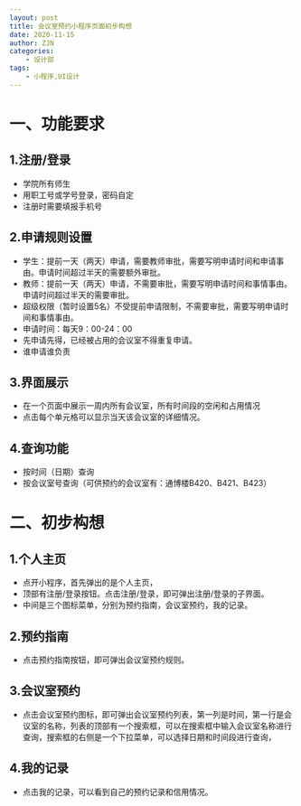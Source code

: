 ```yaml
---
layout: post
title: 会议室预约小程序页面初步构想
date: 2020-11-15
author: ZJN
categories:
    - 设计部
tags:
    - 小程序,UI设计
--- 
```


# 一、功能要求  

## 1.注册/登录
+ 学院所有师生
+ 用职工号或学号登录，密码自定
+ 注册时需要填报手机号  

## 2.申请规则设置
+ 学生：提前一天（两天）申请，需要教师审批，需要写明申请时间和申请事由。申请时间超过半天的需要额外审批。
+ 教师：提前一天（两天）申请，不需要审批，需要写明申请时间和事情事由。申请时间超过半天的需要审批。
+ 超级权限（暂时设置5名）不受提前申请限制，不需要审批，需要写明申请时间和事情事由。
+ 申请时间：每天9：00-24：00
+ 先申请先得，已经被占用的会议室不得重复申请。
+ 谁申请谁负责  

## 3.界面展示
+ 在一个页面中展示一周内所有会议室，所有时间段的空闲和占用情况
+ 点击每个单元格可以显示当天该会议室的详细情况。  

## 4.查询功能
+ 按时间（日期）查询
+ 按会议室号查询（可供预约的会议室有：通博楼B420、B421、B423）  

# 二、初步构想  

## 1.个人主页
+ 点开小程序，首先弹出的是个人主页，
+ 顶部有注册/登录按钮。点击注册/登录，即可弹出注册/登录的子界面。
+ 中间是三个图标菜单，分别为预约指南，会议室预约，我的记录。  

## 2.预约指南
+ 点击预约指南按钮，即可弹出会议室预约规则。  

## 3.会议室预约
+ 点击会议室预约图标，即可弹出会议室预约列表，第一列是时间，第一行是会议室的名称，列表的顶部有一个搜索框，可以在搜索框中输入会议室名称进行查询，搜索框的右侧是一个下拉菜单，可以选择日期和时间段进行查询，  

## 4.我的记录
+ 点击我的记录，可以看到自己的预约记录和信用情况。